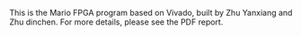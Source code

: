 This is the Mario FPGA program based on Vivado, built by Zhu Yanxiang and Zhu dinchen.
For more details, please see the PDF report.
